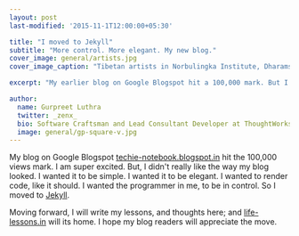 ```yaml
---
layout: post
last-modified: '2015-11-1T12:00:00+05:30'

title: "I moved to Jekyll"
subtitle: "More control. More elegant. My new blog."
cover_image: general/artists.jpg
cover_image_caption: "Tibetan artists in Norbulingka Institute, Dharamshala, India"

excerpt: "My earlier blog on Google Blogspot hit a 100,000 mark. But I didn't like the way my blog looked. So I moved to Jekyll."

author:
  name: Gurpreet Luthra
  twitter: _zenx_
  bio: Software Craftsman and Lead Consultant Developer at ThoughtWorks
  image: general/gp-square-v.jpg
---
```


My blog on Google Blogspot [techie-notebook.blogspot.in](http://techie-notebook.blogspot.in) hit the 100,000 views mark.
I am super excited. But, I didn't really like the way my blog looked. I wanted it to be simple. I wanted it to be
elegant. I wanted to render code, like it should. I wanted the programmer in me, to be in control. So I moved to
[Jekyll](https://jekyllrb.com/).

Moving forward, I will write my lessons, and thoughts here; and [life-lessons.in](http://life-lessons.in) will its home.
I hope my blog readers will appreciate the move.